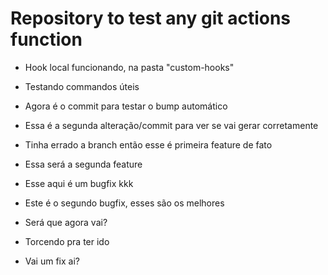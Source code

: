 # Repository to test any git actions function

- Hook local funcionando, na pasta "custom-hooks"
- Testando commandos úteis
- Agora é o commit para testar o bump automático
- Essa é a segunda alteração/commit para ver se vai gerar corretamente
- Tinha errado a branch então esse é primeira feature de fato
- Essa será a segunda feature

- Esse aqui é um bugfix kkk
- Este é o segundo bugfix, esses são os melhores

- Será que agora vai?
- Torcendo pra ter ido 

- Vai um fix ai? 